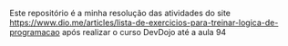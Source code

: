 Este repositório é a minha resolução das atividades do site https://www.dio.me/articles/lista-de-exercicios-para-treinar-logica-de-programacao após realizar o curso DevDojo até a aula 94